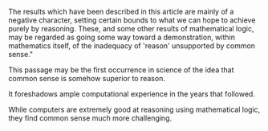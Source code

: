 The results which have been described in this article are mainly of a negative character, setting certain bounds to what we can hope to achieve purely by reasoning. These, and some other results of mathematical logic, may be regarded as going some way toward a demonstration, within mathematics itself, of the inadequacy of 'reason' unsupported by common sense."

This passage may be the first occurrence in science of the idea that common sense is somehow superior to reason.

It foreshadows ample computational experience in the years that followed.

While computers are extremely good at reasoning using mathematical logic, they find common sense much more challenging.